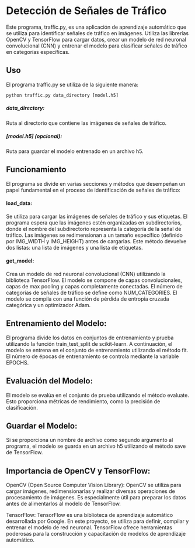 # **Detección de Señales de Tráfico**
Este programa, traffic.py, es una aplicación de aprendizaje automático que se utiliza para identificar señales de tráfico en imágenes. Utiliza las librerías OpenCV y TensorFlow para cargar datos, crear un modelo de red neuronal convolucional (CNN) y entrenar el modelo para clasificar señales de tráfico en categorías específicas.

## Uso
El programa traffic.py se utiliza de la siguiente manera: <br>

```console
python traffic.py data_directory [model.h5] 
```
##### data_directory: 
Ruta al directorio que contiene las imágenes de señales de tráfico. <br>
##### [model.h5] (opcional): 
Ruta para guardar el modelo entrenado en un archivo h5.

## Funcionamiento
El programa se divide en varias secciones y métodos que desempeñan un papel fundamental en el proceso de identificación de señales de tráfico:

#### load_data: 
Se utiliza para cargar las imágenes de señales de tráfico y sus etiquetas. El programa espera que las imágenes estén organizadas en subdirectorios, donde el nombre del subdirectorio representa la categoría de la señal de tráfico. Las imágenes se redimensionan a un tamaño específico (definido por IMG_WIDTH y IMG_HEIGHT) antes de cargarlas. Este método devuelve dos listas: una lista de imágenes y una lista de etiquetas.

#### get_model:
Crea un modelo de red neuronal convolucional (CNN) utilizando la biblioteca TensorFlow. El modelo se compone de capas convolucionales, capas de max pooling y capas completamente conectadas. El número de categorías de señales de tráfico se define como NUM_CATEGORIES. El modelo se compila con una función de pérdida de entropía cruzada categórica y un optimizador Adam.

## Entrenamiento del Modelo:
El programa divide los datos en conjuntos de entrenamiento y prueba utilizando la función train_test_split de scikit-learn. A continuación, el modelo se entrena en el conjunto de entrenamiento utilizando el método fit. El número de épocas de entrenamiento se controla mediante la variable EPOCHS.

## Evaluación del Modelo:
El modelo se evalúa en el conjunto de prueba utilizando el método evaluate. Esto proporciona métricas de rendimiento, como la precisión de clasificación.

## Guardar el Modelo:
Si se proporciona un nombre de archivo como segundo argumento al programa, el modelo se guarda en un archivo h5 utilizando el método save de TensorFlow.

## Importancia de OpenCV y TensorFlow:
OpenCV (Open Source Computer Vision Library): OpenCV se utiliza para cargar imágenes, redimensionarlas y realizar diversas operaciones de procesamiento de imágenes. Es especialmente útil para preparar los datos antes de alimentarlos al modelo de TensorFlow. <br>

TensorFlow: TensorFlow es una biblioteca de aprendizaje automático desarrollada por Google. En este proyecto, se utiliza para definir, compilar y entrenar el modelo de red neuronal. TensorFlow ofrece herramientas poderosas para la construcción y capacitación de modelos de aprendizaje automático.
